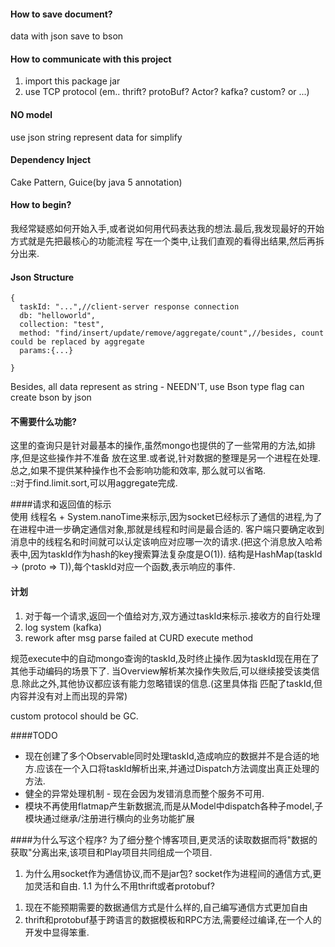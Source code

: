 #### How to save document?
data with json save to bson
 
#### How to communicate with this project
1. import this package jar
2. use TCP protocol (em.. thrift? protoBuf? Actor? kafka? custom? or ...)

#### NO model
use json string represent data for simplify

#### Dependency Inject
Cake Pattern, Guice(by java 5 annotation)

#### How to begin?
我经常疑惑如何开始入手,或者说如何用代码表达我的想法.最后,我发现最好的开始方式就是先把最核心的功能流程
写在一个类中,让我们直观的看得出结果,然后再拆分出来.

#### Json Structure
```
{
  taskId: "...",//client-server response connection
  db: "helloworld",
  collection: "test",
  method: "find/insert/update/remove/aggregate/count",//besides, count could be replaced by aggregate
  params:{...}
  
}
```
Besides, all data represent as string - NEEDN'T, use Bson type flag can create bson by json

#### 不需要什么功能?
这里的查询只是针对最基本的操作,虽然mongo也提供的了一些常用的方法,如排序,但是这些操作并不准备
放在这里.或者说,针对数据的整理是另一个进程在处理.总之,如果不提供某种操作也不会影响功能和效率,
那么就可以省略.  
::对于find.limit.sort,可以用aggregate完成.

####请求和返回值的标示  
使用 线程名 + System.nanoTime来标示,因为socket已经标示了通信的进程,为了在进程中进一步确定通信对象,那就是线程和时间是最合适的.
客户端只要确定收到消息中的线程名和时间就可以认定该响应对应哪一次的请求.(把这个消息放入哈希表中,因为taskId作为hash的key搜索算法复杂度是O(1)).
结构是HashMap(taskId -> (proto => T)),每个taskId对应一个函数,表示响应的事件.

#### 计划
1. 对于每一个请求,返回一个值给对方,双方通过taskId来标示.接收方的自行处理
2. log system (kafka)  
3. rework after msg parse failed at CURD execute method  

规范execute中的自动mongo查询的taskId,及时终止操作.因为taskId现在用在了其他手动编码的场景下了.
当Overview解析某次操作失败后,可以继续接受该类信息.除此之外,其他协议都应该有能力忽略错误的信息.(这里具体指
匹配了taskId,但内容并没有对上而出现的异常)

custom protocol should be GC.

####TODO
* 现在创建了多个Observable同时处理taskId,造成响应的数据并不是合适的地方.应该在一个入口将taskId解析出来,并通过Dispatch方法调度出真正处理的方法.
* 健全的异常处理机制 - 现在会因为发错消息而整个服务不可用.
* 模块不再使用flatmap产生新数据流,而是从Model中dispatch各种子model,子模块通过继承/注册进行横向的业务功能扩展

####为什么写这个程序?
为了细分整个博客项目,更灵活的读取数据而将"数据的获取"分离出来,该项目和Play项目共同组成一个项目.
1. 为什么用socket作为通信协议,而不是jar包?
socket作为进程间的通信方式,更加灵活和自由.
1.1 为什么不用thrift或者protobuf?
1) 现在不能预期需要的数据通信方式是什么样的,自己编写通信方式更加自由
2) thrift和protobuf基于跨语言的数据模板和RPC方法,需要经过编译,在一个人的开发中显得笨重.
